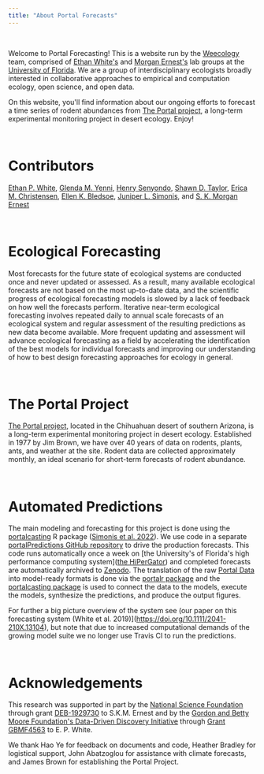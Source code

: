 ```yaml
---
title: "About Portal Forecasts"
---
```


<br>

Welcome to Portal Forecasting! This is a website run by the [Weecology](http://weecology.org/) team, comprised of [Ethan White's](http://whitelab.weecology.org/) and [Morgan Ernest's](http://ernestlab.weecology.org/) lab groups at the [University of Florida](http://www.wec.ufl.edu/). We are a group of interdisciplinary ecologists broadly interested in collaborative approaches to empirical and computation ecology, open science, and open data.

On this website, you'll find information about our ongoing efforts to forecast a time series of rodent abundances from [The Portal project](http://portal.weecology.org/), a long-term experimental monitoring project in desert ecology. Enjoy! 

<br>

# Contributors

[Ethan P. White](https://orcid.org/0000-0001-6728-7745), [Glenda M. Yenni](https://orcid.org/0000-0001-6969-1848), [Henry Senyondo](https://orcid.org/0000-0001-7105-5808), [Shawn D. Taylor](https://orcid.org/0000-0002-6178-6903), [Erica M. Christensen](https://orcid.org/0000-0002-5635-2502), [Ellen K. Bledsoe](https://orcid.org/0000-0002-3629-7235), [Juniper L. Simonis](https://orcid.org/0000-0001-9798-0460), and [S. K. Morgan Ernest](https://orcid.org/0000-0002-6026-8530)

<br>

# Ecological Forecasting

Most forecasts for the future state of ecological systems are conducted once and never updated or assessed. As a result, many available ecological forecasts are not based on the most up-to-date data, and the scientific progress of ecological forecasting models is slowed by a lack of feedback on how well the forecasts perform. Iterative near-term ecological forecasting involves repeated daily to annual scale forecasts of an ecological system and regular assessment of the resulting predictions as new data become available. More frequent updating and assessment will advance ecological forecasting as a field by accelerating the identification of the best models for individual forecasts and improving our understanding of how to best design forecasting approaches for ecology in general. 

<br>

# The Portal Project

[The Portal project](http://portal.weecology.org/), located in the Chihuahuan desert of southern Arizona, is a long-term experimental monitoring project in desert ecology. Established in 1977 by Jim Brown, we have over 40 years of data on rodents, plants, ants, and weather at the site. Rodent data are collected approximately monthly, an ideal scenario for short-term forecasts of rodent abundance.

<br>

# Automated Predictions

The main modeling and forecasting for this project is done using the [portalcasting](https://weecology.github.io/portalcasting/) R package ([Simonis et al. 2022](https://doi.org/10.21105/joss.03220)). We use code in a separate [portalPredictions GitHub repository](https://github.com/weecology/portalPredictions) to drive the production forecasts. This code runs automatically once a week on [the University's of Florida's high performance computing system]([the HiPerGator](https://www.rc.ufl.edu/get-started/hipergator/)) and completed forecasts are automatically archived to [Zenodo](https://doi.org/10.5281/zenodo.2581421). The translation of the raw [Portal Data](https://github.com/weecology/PortalData) into model-ready formats is done via the [portalr package](https://github.com/weecology/Portalr) and the [portalcasting package](https://github.com/weecology/Portalcasting) is used to connect the data to the models, execute the models, synthesize the predictions, and produce the output figures.

For further a big picture overview of the system see (our paper on this forecasting system (White et al. 2019)](https://doi.org/10.1111/2041-210X.13104), but note that due to increased computational demands of the growing model suite we no longer use Travis CI to run the predictions.

<br>

# Acknowledgements 

This research was supported in part by the [National Science Foundation](http://nsf.gov/) through grant [DEB-1929730](hhttps://www.nsf.gov/awardsearch/showAward?AWD_ID=1929730) to S.K.M. Ernest and by the [Gordon and Betty Moore Foundation's Data-Driven Discovery Initiative](http://www.moore.org/programs/science/data-driven-discovery) through [Grant GBMF4563](http://www.moore.org/grants/list/GBMF4563) to E. P. White. 

We thank Hao Ye for feedback on documents and code, Heather Bradley for logistical support, John Abatzoglou for assistance with climate forecasts, and James Brown for establishing the Portal Project.